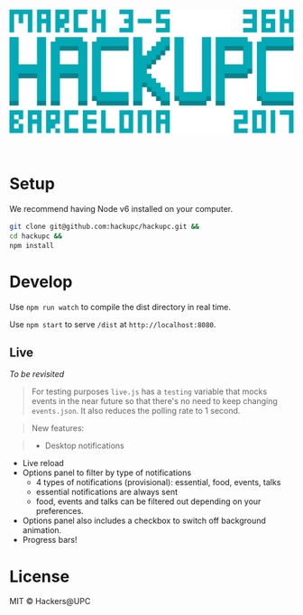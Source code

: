 <br>
<p align="center">
  <img alt="HackUPC Fall 2016" src="src/images/hackupc-header-blue.png" width="620"/>
</p>
<br>


# Setup

We recommend having Node v6 installed on your computer.

```sh
git clone git@github.com:hackupc/hackupc.git &&
cd hackupc &&
npm install
```


# Develop

Use `npm run watch` to compile the dist directory in real time.

Use `npm start` to serve `/dist` at `http://localhost:8080`.


## Live

*To be revisited*
> For testing purposes `live.js` has a `testing` variable that mocks events in the near future so that there's no need to keep changing `events.json`. It also reduces the polling rate to 1 second.

> New features:

> - Desktop notifications
- Live reload
- Options panel to filter by type of notifications
  - 4 types of notifications (provisional): essential, food, events, talks
  - essential notifications are always sent
  - food, events and talks can be filtered out depending on your preferences.
- Options panel also includes a checkbox to switch off background animation.
- Progress bars!


# License

MIT © Hackers@UPC
